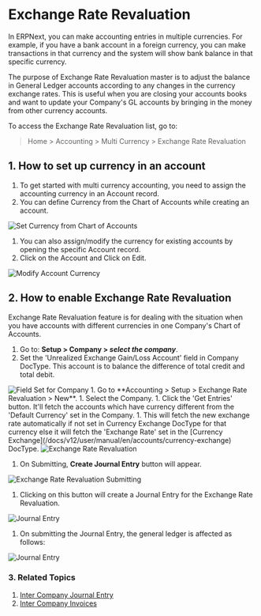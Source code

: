 <!-- add-breadcrumbs -->
# Exchange Rate Revaluation

In ERPNext, you can make accounting entries in multiple currencies. For example, if you have a bank account in a foreign currency, you can make transactions in that currency and the system will show bank balance in that specific currency.

The purpose of Exchange Rate Revaluation master is to adjust the balance in General Ledger accounts according to any changes in the currency exchange rates. This is useful when you are closing your accounts books and want to update your Company's GL accounts by bringing in the money from other currency accounts.

To access the Exchange Rate Revaluation list, go to:
> Home > Accounting > Multi Currency > Exchange Rate Revaluation

## 1. How to set up currency in an account

1. To get started with multi currency accounting, you need to assign the accounting currency in an Account record.
1. You can define Currency from the Chart of Accounts while creating an account.

 <img class="screenshot" alt="Set Currency from Chart of Accounts" src="{{docs_base_url}}/assets/img/accounts/multi-currency/chart-of-accounts.png">

1. You can also assign/modify the currency for existing accounts by opening the specific Account record.
1. Click on the Account and Click on Edit.

 <img class="screenshot" alt="Modify Account Currency"  src="{{docs_base_url}}/assets/img/accounts/multi-currency/account-set-currency.png">

## 2. How to enable Exchange Rate Revaluation

Exchange Rate Revaluation feature is for dealing with the situation when you have accounts with different currencies in one Company's Chart of Accounts.

1. Go to: **Setup > Company > *select the company***.
1. Set the 'Unrealized Exchange Gain/Loss Account' field in Company DocType. This account is to balance the difference of total credit and total debit.
 <img class="screenshot" alt="Field Set for Company"   src="{{docs_base_url}}/assets/img/accounts/field_set_company.png">
1. Go to **Accounting > Setup > Exchange Rate Revaluation > New**.
1. Select the Company.
1. Click the 'Get Entries' button. It'll fetch the accounts which have currency different from the 'Default Currency' set in the Company.
1. This will fetch the new exchange rate automatically if not set in Currency Exchange DocType for that currency else it will fetch the 'Exchange Rate' set in the [Currency Exchange](/docs/v12/user/manual/en/accounts/currency-exchange) DocType.
 <img class="screenshot" alt="Exchange Rate Revaluation"   src="{{docs_base_url}}/assets/img/accounts/exchange-rate-revaluation.png">

1. On Submitting, **Create Journal Entry** button will appear.
<img class="screenshot" alt="Exchange Rate Revaluation Submitting"    src="{{docs_base_url}}/assets/img/accounts/exchange-rate-revaluation-submit.png">

1. Clicking on this button will create a Journal Entry for the Exchange Rate Revaluation.
<img class="screenshot" alt="Journal Entry"   src="{{docs_base_url}}/assets/img/accounts/journal-entry-exchange.png">

1. On submitting the Journal Entry, the general ledger is affected as follows:
<img class="screenshot" alt="Journal Entry"   src="{{docs_base_url}}/assets/img/accounts/journal-entry-exchange-submit.png">

### 3. Related Topics
1. [Inter Company Journal Entry](/docs/v12/user/manual/en/accounts/inter-company-journal-entry)
1. [Inter Company Invoices](/docs/v12/user/manual/en/accounts/inter-company-invoices)

